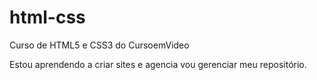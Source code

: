 # html-css
 Curso de HTML5 e CSS3 do CursoemVideo

 Estou aprendendo a criar sites e agencia vou gerenciar meu repositório.
